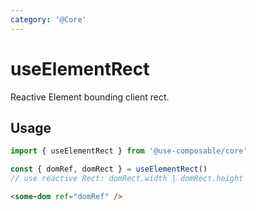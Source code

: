 ```yaml
---
category: '@Core'
---
```


# useElementRect

Reactive Element bounding client rect.

## Usage

```ts
import { useElementRect } from '@use-composable/core'

const { domRef, domRect } = useElementRect()
// use reactive Rect: domRect.width | domRect.height
```

```html
<some-dom ref="domRef" />
```
